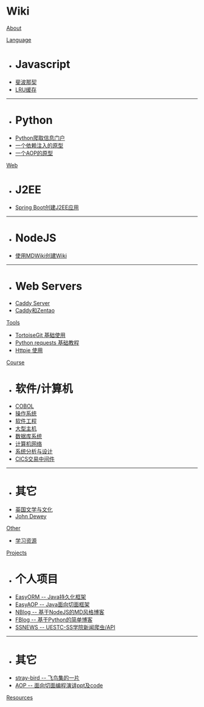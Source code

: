 # Wiki
[About](index.md)

[Language]()

  * # Javascript
  * [斐波那契](language/js-fibonacci.md)
  * [LRU缓存](language/js-lru-func.md)
  - - - -
  * # Python
  * [Python爬取信息门户](language/reptile_demo.md)
  * [一个依赖注入的原型](language/di-proto.md)
  * [一个AOP的原型](language/aop-proto.md)

[Web]()

  * # J2EE
  * [Spring Boot创建J2EE应用](web/spring-boot.md)
  - - - -
  * # NodeJS
  * [使用MDWiki创建Wiki](web/nodejs-wiki.md)
  - - - -
  * # Web Servers
  * [Caddy Server](web/caddy.md)
  * [Caddy和Zentao](web/caddy-zentao.md)

[Tools]()

  * [TortoiseGit 基础使用](tools/ttsgit-install.md)
  * [Python requests 基础教程](tools/requests.md)
  * [Httpie 使用](tools/httpie.md)

[Course]()

  * # 软件/计算机
  * [COBOL](course/cobol.md)
  * [操作系统](course/os.md)
  * [软件工程](course/software.md)
  * [大型主机](course/mainframe.md)
  * [数据库系统](course/dbs.md)
  * [计算机网络](course/network.md)
  * [系统分析与设计](course/sys-ana-design.md)
  * [CICS交易中间件](course/cics.md)
  - - - -
  * # 其它
  * [英国文学与文化](course/blc.md)
  * [John Dewey](course/john_dewey.md)

[Other]()

  * [学习资源](other/summer-study.md)

[Projects]()

  * # 个人项目
  * [EasyORM -- Java持久化框架](https://github.com/Soontao/EasyORM)
  * [EasyAOP -- Java面向切面框架](https://github.com/Soontao/EasyAOP)
  * [NBlog -- 基于NodeJS的MD风格博客](https://github.com/Soontao/nblog)
  * [FBlog -- 基于Python的简单博客](https://git.suntao.science/suntao/fblog)
  * [SSNEWS -- UESTC-SS学院新闻爬虫/API](https://git.suntao.science/suntao/ss-news)
  ----
  * # 其它
  * [stray-bird -- 飞鸟集的一片](https://page.suntao.tech/straybirds/)
  * [AOP -- 面向切面编程演讲ppt及code](https://git.suntao.science/suntao/Aspect-Oriented-Programming)

[Resources](resources.md)